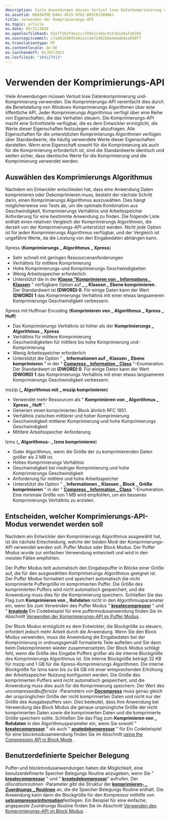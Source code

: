 ```yaml
---
description: Viele Anwendungen müssen Verlust lose Datenkomprimierung und-Komprimierung verwenden. Die Komprimierungs-API vereinfacht dies durch die Bereitstellung von Windows-Komprimierungs Algorithmen über eine öffentliche API.
ms.assetid: D603A7DE-D4A1-4515-9702-B03C81504661
title: Verwenden der Komprimierungs-API
ms.topic: article
ms.date: 05/31/2018
ms.openlocfilehash: 01eff163f4ea1ccf03e1cd4ac9cb16a26afeb265
ms.sourcegitcommit: c7add10d695482e1ceb72d62b8a4ebd84ea050f7
ms.translationtype: MT
ms.contentlocale: de-DE
ms.lasthandoff: 01/07/2021
ms.locfileid: "104127413"
---
```

# <a name="using-the-compression-api"></a>Verwenden der Komprimierungs-API

Viele Anwendungen müssen Verlust lose Datenkomprimierung und-Komprimierung verwenden. Die Komprimierungs-API vereinfacht dies durch die Bereitstellung von Windows-Komprimierungs Algorithmen über eine öffentliche API. Jeder Komprimierungs Algorithmus verfügt über eine Reihe von Eigenschaften, die das Verhalten steuern. Die Komprimierungs-API macht eine Schnittstelle verfügbar, die es dem Entwickler ermöglicht, die Werte dieser Eigenschaften festzulegen oder abzufragen. Alle Eigenschaften für die unterstützten Komprimierungs Algorithmen verfügen über Standardwerte, die häufig verwendete Werte dieser Eigenschaften darstellen. Wenn eine Eigenschaft sowohl für die Komprimierung als auch für die Komprimierung erforderlich ist, sind die Standardwerte identisch und stellen sicher, dass identische Werte für die Komprimierung und die Komprimierung verwendet werden.

## <a name="selecting-the-compression-algorithm"></a>Auswählen des Komprimierungs Algorithmus

Nachdem ein Entwickler entschieden hat, dass eine Anwendung Daten komprimieren oder Dekomprimieren muss, besteht der nächste Schritt darin, einen Komprimierungs Algorithmus auszuwählen. Dies hängt möglicherweise von Tests ab, um die optimale Kombination aus Geschwindigkeit, Komprimierungs Verhältnis und Arbeitsspeicher Anforderung für eine bestimmte Anwendung zu finden. Die folgende Liste enthält einen relativen Vergleich der Komprimierungs Algorithmen, die derzeit von der Komprimierungs-API unterstützt werden. Nicht jede Option ist für jeden Komprimierungs Algorithmus verfügbar, und der Vergleich ist ungefähre Werte, da die Leistung von den Eingabedaten abhängen kann.

Xpress (**Komprimierungs \_ Algorithmus \_ Xpress**)

-   Sehr schnell mit geringen Ressourcenanforderungen
-   Verhältnis für mittlere Komprimierung
-   Hohe Komprimierungs-und Komprimierungs Geschwindigkeiten
-   Wenig Arbeitsspeicher erforderlich
-   Unterstützt die in der [**Klasse "Komprimieren von \_ Informations \_ Klassen**](/windows/desktop/api/compressapi/ne-compressapi-compress_information_class) " verfügbare Option auf **\_ \_ Klassen \_ Ebene komprimieren** . Der Standardwert ist **(DWORD) 0**. Für einige Daten kann der Wert **(DWORD) 1** das Komprimierungs Verhältnis mit einer etwas langsameren Komprimierungs Geschwindigkeit verbessern.

Xpress mit Huffman Encoding (**Komprimieren von \_ Algorithmus \_ Xpress \_ Huff**)

-   Das Komprimierungs Verhältnis ist höher als der **Komprimierungs \_ Algorithmus \_ Xpress**
-   Verhältnis für mittlere Komprimierung
-   Geschwindigkeiten für mittlere bis hohe Komprimierung und-Komprimierung
-   Wenig Arbeitsspeicher erforderlich
-   Unterstützt die Option " **\_ Informationen auf \_ Klassen \_ Ebene komprimieren** " in der " [**Compress \_ Information \_ Class**](/windows/desktop/api/compressapi/ne-compressapi-compress_information_class) "-Enumeration. Der Standardwert ist **(DWORD) 0**. Für einige Daten kann der Wert **(DWORD) 1** das Komprimierungs Verhältnis mit einer etwas langsameren Komprimierungs Geschwindigkeit verbessern.

mszip (**\_ Algorithmus mit \_ mszip komprimieren**)

-   Verwendet mehr Ressourcen als " **Komprimieren von \_ Algorithmus \_ Xpress \_ Huff** ".
-   Generiert einen komprimierten Block ähnlich RFC 1951.
-   Verhältnis zwischen mittlerer und hoher Komprimierung
-   Geschwindigkeit mittlerer Komprimierung und hohe Komprimierungs Geschwindigkeit
-   Mittlere Arbeitsspeicher Anforderung

lzms (**\_ Algorithmus- \_ lzms komprimieren**)

-   Guter Algorithmus, wenn die Größe der zu komprimierenden Daten größer als 2 MB ist.
-   Hohes Komprimierungs Verhältnis
-   Geschwindigkeit bei niedriger Komprimierung und hohe Komprimierungs Geschwindigkeit
-   Anforderung für mittlere und hohe Arbeitsspeicher
-   Unterstützt die Option " **\_ Informationen \_ Klassen \_ Block \_ Größe komprimieren** " in der " [**Compress \_ Information \_ Class**](/windows/desktop/api/compressapi/ne-compressapi-compress_information_class) "-Enumeration. Eine minimale Größe von 1 MB wird empfohlen, um ein besseres Komprimierungs Verhältnis zu erzielen.

## <a name="deciding-which-compression-api-mode-to-use"></a>Entscheiden, welcher Komprimierungs-API-Modus verwendet werden soll

Nachdem ein Entwickler den Komprimierungs Algorithmus ausgewählt hat, ist die nächste Entscheidung, welche der beiden Modi der Komprimierungs-API verwendet werden soll: Puffer Modus oder Block Modus. Der Puffer Modus wurde zur einfachen Verwendung entwickelt und wird in den meisten Fällen empfohlen.

Der Puffer Modus teilt automatisch den Eingabepuffer in Blöcke einer Größe auf, die für den ausgewählten Komprimierungs Algorithmus geeignet ist. Der Puffer Modus formatiert und speichert automatisch die nicht komprimierte Puffergröße im komprimierten Puffer. Die Größe des komprimierten Puffers wird nicht automatisch gespeichert, und die Anwendung muss dies für die Komprimierung speichern. Schließen Sie das Flag zum **Komprimieren von \_ Rohdaten** nicht in den Algorithmusparameter ein, wenn Sie zum Verwenden des Puffer Modus "  [**kreatecompressor**](/windows/desktop/api/compressapi/nf-compressapi-createcompressor) " und " [**kreatede**](/windows/desktop/api/compressapi/nf-compressapi-createdecompressor) Ein Codebeispiel für eine puffermodusanwendung finden Sie im Abschnitt [Verwenden der Komprimierungs-API im Puffer Modus](using-the-compression-api-in-buffer-mode.md) .

Der Block Modus ermöglicht es dem Entwickler, die Blockgröße zu steuern, erfordert jedoch mehr Arbeit durch die Anwendung. Wenn Sie den Block Modus verwenden, muss die Anwendung die Eingabedaten bei der Komprimierung in ordnungsgemäß formatierte Teile aufteilen und Sie dann beim Dekomprimieren wieder zusammensetzen. Der Block Modus schlägt fehl, wenn die Größe des Eingabe Puffers größer als die interne Blockgröße des Komprimierungs Algorithmus ist. Die interne Blockgröße beträgt 32 KB für mszip und 1 GB für die Xpress-Komprimierungs Algorithmen. Die interne Blockgröße für lzms kann bis zu 64 GB mit einer entsprechenden Erhöhung der Arbeitsspeicher Nutzung konfiguriert werden. Die Größe des komprimierten Puffers wird nicht automatisch gespeichert, und die Anwendung muss dies auch für die Komprimierung speichern. Der Wert des *uncompressedbuffersize* -Parameters von [**Decompress**](/windows/desktop/api/compressapi/nf-compressapi-decompress) muss genau gleich der ursprünglichen Größe der nicht komprimierten Daten und nicht nur der Größe des Ausgabepuffers sein. Dies bedeutet, dass Ihre Anwendung bei Verwendung des Block Modus die genaue ursprüngliche Größe der nicht komprimierten Daten sowie die komprimierten Daten und die komprimierte Größe speichern sollte. Schließen Sie das Flag zum **Komprimieren von \_ Rohdaten** in den Algorithmusparameter ein, wenn Sie sowohl " [**kreatecompressor**](/windows/desktop/api/compressapi/nf-compressapi-createcompressor) " als auch " [**anatedekompressor**](/windows/desktop/api/compressapi/nf-compressapi-createdecompressor) " für  Ein Codebeispiel für eine blockmodusanwendung finden Sie im Abschnitt [using the Compression API in Block Mode](using-the-compression-api-in-block-mode.md) .

## <a name="custom-memory-allocation"></a>Benutzerdefinierte Speicher Belegung

Puffer-und blockmodusanwendungen haben die Möglichkeit, eine benutzerdefinierte Speicher Belegungs Routine anzugeben, wenn Sie " [**kreatecompressor**](/windows/desktop/api/compressapi/nf-compressapi-createcompressor) " und " [**kreatedekompressor**](/windows/desktop/api/compressapi/nf-compressapi-createdecompressor)" aufrufen. Der *allocationroutinen* -Parameter gibt die Struktur der [**komprimieren- \_ Zuordnungs \_ Routinen**](/windows/desktop/api/compressapi/ns-compressapi-compress_allocation_routines) an, die die Speicher Belegungs Routine enthält. Die Anwendung kann dann die Blockgröße für den Kompressor mithilfe von [**setcompressorinformation**](/windows/desktop/api/compressapi/nf-compressapi-setcompressorinformation)festlegen. Ein Beispiel für eine einfache, angepasste Zuordnungs Routine finden Sie im Abschnitt [Verwenden des Komprimierungs-API im Block Modus](using-the-compression-api-in-block-mode.md) .

 

 



